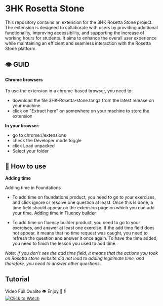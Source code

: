 # 3HK Rosetta Stone
This repository contains an extension for the 3HK Rosetta Stone project. The extension is designed to collaborate with users by providing additional functionality, improving accessibility, and supporting the increase of working hours for students. It aims to enhance the overall user experience while maintaining an efficient and seamless interaction with the Rosetta Stone platform.

## 👁️ GUID 
#### Chrome browsers

To use the extension in a chrome-based browser, you need to:

   * download the file 3HK-Rosetta-stone.tar.gz from the latest release on your machine.
   * click on "Extract here" on somewhere on your machine to store the extension

**In your browser:**

  *  go to chrome://extensions
  *  check the Developer mode toggle
  *  click Load unpacked
  *  Select your folder


## 🔽 How to use

 **Adding time**
 
Adding time in Foundations

*  To add time on foundations product, you need to go to your exercises, and click ignore or resolve one question at least. Once this is done, a time field should appear on the extension page on which you can add your time.
Adding time in Fluency builder

*   To add time on fluency builder product, you need to go to your exercises, and answer at least one exercise. If the add time field does not appear, it means that no time request was caught, you need to refresh the question and answer it once again. To have the time added, you need to finish the lesson you used to add time.

*Note: If you don't see the add time field, it means that the actions you took on Rosetta stone website did not lead to adding legitimate time, and therefore, you need to answer other questions.*

## Tutorial
Video Full Qualite 👁️ Enjoy 🤖 !! <br>
[![Click to Watch](https://user-images.githubusercontent.com/47686437/168548113-b3cd4206-3281-445b-b7c6-bc0a3251293d.png)](https://youtu.be/BfDoc46SjkI)
